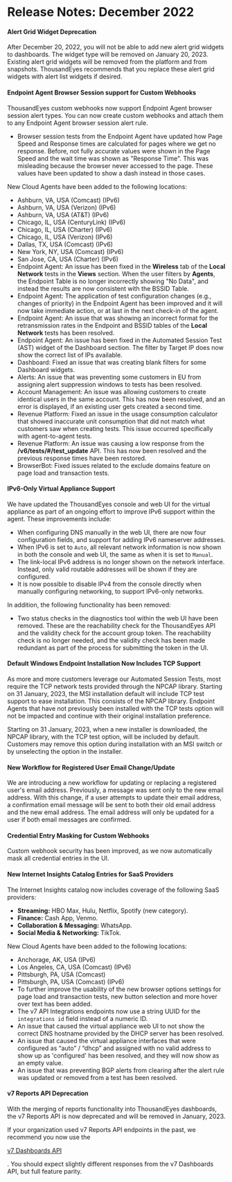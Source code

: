 # Release Notes: December 2022

#### Alert Grid Widget Deprecation <a href="#alert-grid-widget-deprecation" id="alert-grid-widget-deprecation"></a>

After December 20, 2022, you will not be able to add new alert grid widgets to dashboards. The widget type will be removed on January 20, 2023. Existing alert grid widgets will be removed from the platform and from snapshots. ThousandEyes recommends that you replace these alert grid widgets with alert list widgets if desired.

#### Endpoint Agent Browser Session support for Custom Webhooks <a href="#endpoint-agent-browser-session-support-for-custom-webhooks" id="endpoint-agent-browser-session-support-for-custom-webhooks"></a>

ThousandEyes custom webhooks now support Endpoint Agent browser session alert types. You can now create custom webhooks and attach them to any Endpoint Agent browser session alert rule.

* Browser session tests from the Endpoint Agent have updated how Page Speed and Response times are calculated for pages where we get no response. Before, not fully accurate values were shown in the Page Speed and the wait time was shown as "Response Time". This was misleading because the browser never accessed to the page. These values have been updated to show a dash instead in those cases.

New Cloud Agents have been added to the following locations:

* Ashburn, VA, USA (Comcast) (IPv6)
* Ashburn, VA, USA (Verizon) (IPv6)
* Ashburn, VA, USA (AT\&T) (IPv6)
* Chicago, IL, USA (CenturyLink) (IPv6)
* Chicago, IL, USA (Charter) (IPv6)
* Chicago, IL, USA (Verizon) (IPv6)
* Dallas, TX, USA (Comcast) (IPv6)
* New York, NY, USA (Comcast) (IPv6)
* San Jose, CA, USA (Charter) (IPv6)
* Endpoint Agent: An issue has been fixed in the **Wireless** tab of the **Local Network** tests in the **Views** section. When the user filters by **Agents**, the Endpoint Table is no longer incorrectly showing "No Data", and instead the results are now consistent with the BSSID Table.
* Endpoint Agent: The application of test configuration changes (e.g., changes of priority) in the Endpoint Agent has been improved and it will now take immediate action, or at last in the next check-in of the agent.
* Endpoint Agent: An issue that was showing an incorrect format for the retransmission rates in the Endpoint and BSSID tables of the **Local Network** tests has been resolved.
* Endpoint Agent: An issue has been fixed in the Automated Session Test (AST) widget of the Dashboard section. The filter by Target IP does now show the correct list of IPs available.
* Dashboard: Fixed an issue that was creating blank filters for some Dashboard widgets.
* Alerts: An issue that was preventing some customers in EU from assigning alert suppression windows to tests has been resolved.
* Account Management: An issue was allowing customers to create identical users in the same account. This has now been resolved, and an error is displayed, if an existing user gets created a second time.
* Revenue Platform: Fixed an issue in the usage consumption calculator that showed inaccurate unit consumption that did not match what customers saw when creating tests. This issue occurred specifically with agent-to-agent tests.
* Revenue Platform: An issue was causing a low response from the **/v6/tests/#/test\_update** API. This has now been resolved and the previous response times have been restored.
* BrowserBot: Fixed issues related to the exclude domains feature on page load and transaction tests.

#### IPv6-Only Virtual Appliance Support <a href="#ipv6-only-virtual-appliance-support" id="ipv6-only-virtual-appliance-support"></a>

We have updated the ThousandEyes console and web UI for the virtual appliance as part of an ongoing effort to improve IPv6 support within the agent. These improvements include:

* When configuring DNS manually in the web UI, there are now four configuration fields, and support for adding IPv6 nameserver addresses.
* When IPv6 is set to `Auto`, all relevant network information is now shown in both the console and web UI, the same as when it is set to `Manual`.
* The link-local IPv6 address is no longer shown on the network interface. Instead, only valid routable addresses will be shown if they are configured.
* It is now possible to disable IPv4 from the console directly when manually configuring networking, to support IPv6-only networks.

In addition, the following functionality has been removed:

* Two status checks in the diagnostics tool within the web UI have been removed. These are the reachability check for the ThousandEyes API and the validity check for the account group token. The reachability check is no longer needed, and the validity check has been made redundant as part of the process for submitting the token in the UI.

#### Default Windows Endpoint Installation Now Includes TCP Support <a href="#default-windows-endpoint-installation-now-includes-tcp-support" id="default-windows-endpoint-installation-now-includes-tcp-support"></a>

As more and more customers leverage our Automated Session Tests, most require the TCP network tests provided through the NPCAP library. Starting on 31 January, 2023, the MSI installation default will include TCP test support to ease installation. This consists of the NPCAP library. Endpoint Agents that have not previously been installed with the TCP tests option will not be impacted and continue with their original installation preference.

Starting on 31 January, 2023, when a new installer is downloaded, the NPCAP library, with the TCP test option, will be included by default. Customers may remove this option during installation with an MSI switch or by unselecting the option in the installer.

#### New Workflow for Registered User Email Change/Update <a href="#new-workflow-for-registered-user-email-change-update" id="new-workflow-for-registered-user-email-change-update"></a>

We are introducing a new workflow for updating or replacing a registered user's email address. Previously, a message was sent only to the new email address. With this change, if a user attempts to update their email address, a confirmation email message will be sent to both their old email address and the new email address. The email address will only be updated for a user if both email messages are confirmed.

#### Credential Entry Masking for Custom Webhooks <a href="#credential-entry-masking-for-custom-webhooks" id="credential-entry-masking-for-custom-webhooks"></a>

Custom webhook security has been improved, as we now automatically mask all credential entries in the UI.

#### New Internet Insights Catalog Entries for SaaS Providers <a href="#new-internet-insights-catalog-entries-for-saas-providers" id="new-internet-insights-catalog-entries-for-saas-providers"></a>

The Internet Insights catalog now includes coverage of the following SaaS providers:

* **Streaming:** HBO Max, Hulu, Netflix, Spotify (new category).
* **Finance:** Cash App, Venmo.
* **Collaboration & Messaging:** WhatsApp.
* **Social Media & Networking:** TikTok.

New Cloud Agents have been added to the following locations:

* Anchorage, AK, USA (IPv6)
* Los Angeles, CA, USA (Comcast) (IPv6)
* Pittsburgh, PA, USA (Comcast)
* Pittsburgh, PA, USA (Comcast) (IPv6)
* To further improve the usability of the new browser options settings for page load and transaction tests, new button selection and more hover over text has been added.
* The v7 API Integrations endpoints now use a string UUID for the `integrations id` field instead of a numeric ID.
* An issue that caused the virtual appliance web UI to not show the correct DNS hostname provided by the DHCP server has been resolved.
* An issue that caused the virtual appliance interfaces that were configured as “auto” / “dhcp” and assigned with no valid address to show up as 'configured' has been resolved, and they will now show as an empty value.
* An issue that was preventing BGP alerts from clearing after the alert rule was updated or removed from a test has been resolved.

#### v7 Reports API Deprecation <a href="#v7-reports-api-deprecation" id="v7-reports-api-deprecation"></a>

With the merging of reports functionality into ThousandEyes dashboards, the v7 Reports API is now deprecated and will be removed in January, 2023.

If your organization used v7 Reports API endpoints in the past, we recommend you now use the

[v7 Dashboards API](https://developer.thousandeyes.com/v7/dashboards/)

. You should expect slightly different responses from the v7 Dashboards API, but full feature parity.
